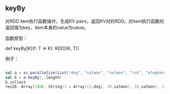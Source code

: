 ## keyBy

对RDD item执行函数操作，生成KV pairs，返回KV对的RDD。对item执行函数的返回值为key，item本身的value为value。

函数原型：

def keyBy[K](f: T => K): RDD[(K, T)]

例子：

```scala

val a = sc.parallelize(List("dog", "salmon", "salmon", "rat", "elephant"), 3)
val b = a.keyBy(_.length)
b.collect
res26: Array[(Int, String)] = Array((3,dog), (6,salmon), (6,salmon), (3,rat), (8,elephant))
```



